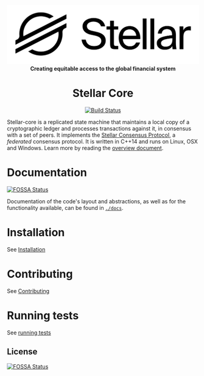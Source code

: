 <div align="center">
<a href="https://stellar.org"><img alt="Stellar" src="https://github.com/stellar/.github/raw/master/stellar-logo.png" width="558" /></a>
<br/>
<strong>Creating equitable access to the global financial system</strong>
<h1>Stellar Core</h1>
</div>
<p align="center">
<a href="https://travis-ci.org/stellar/stellar-core"><img alt="Build Status" src="https://travis-ci.org/stellar/stellar-core.svg?branch=auto" /></a>
</p>

Stellar-core is a replicated state machine that maintains a local copy of a cryptographic ledger and processes transactions against it, in consensus with a set of peers.
It implements the [Stellar Consensus Protocol](https://github.com/stellar/stellar-core/blob/master/src/scp/readme.md), a _federated_ consensus protocol.
It is written in C++14 and runs on Linux, OSX and Windows.
Learn more by reading the [overview document](https://github.com/stellar/stellar-core/blob/master/docs/readme.md).

# Documentation
[![FOSSA Status](https://app.fossa.io/api/projects/git%2Bgithub.com%2Fpaulsd2020%2Fstellar-core.svg?type=shield)](https://app.fossa.io/projects/git%2Bgithub.com%2Fpaulsd2020%2Fstellar-core?ref=badge_shield)


Documentation of the code's layout and abstractions, as well as for the
functionality available, can be found in
[`./docs`](https://github.com/stellar/stellar-core/tree/master/docs).

# Installation

See [Installation](./INSTALL.md)

# Contributing

See [Contributing](./CONTRIBUTING.md)

# Running tests

See [running tests](./CONTRIBUTING.md#running-tests)


## License
[![FOSSA Status](https://app.fossa.io/api/projects/git%2Bgithub.com%2Fpaulsd2020%2Fstellar-core.svg?type=large)](https://app.fossa.io/projects/git%2Bgithub.com%2Fpaulsd2020%2Fstellar-core?ref=badge_large)